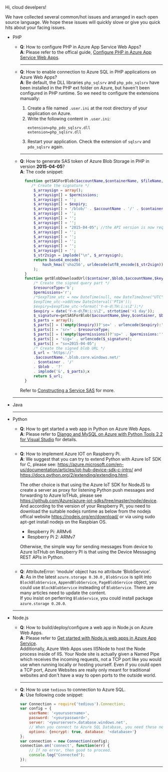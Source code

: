 Hi, cloud develpers!

We have collected several common/hot issues and arranged in each open source language. We hope these issues will quickly slove or give you quick hits about your facing issues.

- PHP
   + **Q**: How to configure PHP in Azure App Service Web Apps?    
     **A**: Please refer to the offical guide, [Configure PHP in Azure App Service Web Apps](https://azure.microsoft.com/en-us/documentation/articles/web-sites-php-configure/).

      - - -
   + **Q**: How to enable connection to Azure SQL in PHP applications on Azure Web Apps?  
     **A**: Be default, the DLL libraries `php_sqlsrv` and `php_pdo_sqlsrv` have been installed in the PHP ext folder on Azure, but haven't been configured in PHP runtime. So we need to configure the extensions manually:
     1. Create a file named `.user.ini` at the root directory of your application on Azure.
     2. Write the following content in `.user.ini`:
         ```
        extension=php_pdo_sqlsrv.dll
        extension=php_sqlsrv.dll
         ```
     3. Restart your application. Check the extension of `sqlsrv` and `pdo_sqlsrv` again.
     
      - - -
    + **Q**: How to generate SAS token of Azure Blob Storage in PHP in version **2015-04-05**?  
      **A**: The code snippet:
      ```php
        function getSASForBlob($accountName,$containerName, $fileName, $resourceType, $permissions, $expiry) {
           /* Create the signature */ 
            $_arraysign = array();
            $_arraysign[] = $permissions;
            $_arraysign[] = '';
            $_arraysign[] = $expiry;
            $_arraysign[] = '/blob/' . $accountName . '/' . $container . '/' . $blob;
            $_arraysign[] = '';
            $_arraysign[] = '';
            $_arraysign[] = '';
            $_arraysign[] = "2015-04-05"; //the API version is now required
            $_arraysign[] = '';
            $_arraysign[] = '';
            $_arraysign[] = '';
            $_arraysign[] = '';
            $_arraysign[] = '';
            $_str2sign = implode("\n", $_arraysign);
            return base64_encode(
                hash_hmac('sha256', urldecode(utf8_encode($_str2sign)), base64_decode($key), true)
            );
        }
        function getBlobDownloadUrl($container,$blob,$accountName,$key){
            /* Create the signed query part */         
            $resourceType='b';
            $permissions='r';
            /*$expTime_utc = new DateTime(null, new DateTimeZone("UTC"));
            $expTime_utc->add(new DateInterval('PT1H'));
            $expiry=$expTime_utc->format('Y-m-d\TH:i:s\Z');*/
            $expiry = date('Y-m-d\TH:i:s\Z', strtotime('+1 day'));
            $_signature=getSASForBlob($accountName,$key,$container, $blob, $resourceType, $permissions, $expiry);
            $_parts = array();
            $_parts[] = (!empty($expiry))?'se=' . urlencode($expiry):'';
            $_parts[] = 'sr=' . $resourceType;
            $_parts[] = (!empty($permissions))?'sp=' . $permissions:'';
            $_parts[] = 'sig=' . urlencode($_signature);
            $_parts[] = "sv=2015-04-05";
            /* Create the signed blob URL */
            $_url = 'https://'
            .$accountName.'.blob.core.windows.net/'
            . $container . '/'
            . $blob . '?'
            . implode('&', $_parts);x
            return $_url;
        }
        ```
        Refer to [Constructing a Service SAS](https://msdn.microsoft.com/en-us/library/azure/dn140255.aspx) for more.
        
     - - -

- Java
     - - -


- Python
    + **Q**: How to get started a web app in Python on Azure Web Apps.  
      **A**: Please refer to [Django and MySQL on Azure with Python Tools 2.2 for Visual Studio](https://azure.microsoft.com/en-us/documentation/articles/web-sites-python-ptvs-django-mysql/) for details.

      - - -
    + **Q**: How to implement Azure IOT on Raspberry Pi.  
      **A**: We suggest that you can try to extend Python with Azure IoT SDK for C, please see: https://azure.microsoft.com/en-us/documentation/articles/iot-hub-device-sdk-c-intro/ and https://docs.python.org/2/extending/extending.html.

        The other choice is that using the Azure IoT SDK for NodeJS to create a server as proxy for listening Python push messages and forwarding to Azure IoTHub, please see https://github.com/Azure/azure-iot-sdks/tree/master/node/device. And according to the version of your Respberry Pi, you need to download the suitable nodejs runtime as below from the nodejs offical website https://nodejs.org/en/download/ or via using sudo apt-get install nodejs on the Raspbian OS.  
      * Respberry Pi: ARMv6   
      * Respberry Pi 2: ARMv7  
      
      Otherwise, the simple way for sending messages from device to Azure IoTHub on Respberry PI is that using the Device Messaging REST APIs in Python.
      - - -
     + **Q**: AttributeError: ‘module’ object has no attribute ‘BlobService’.  
       **A**: As in the latest `azure.storage 0.30.0` , `BlobSrvice` is split into `BlockBlobService`, `AppendBlobService`, `PageBlobService` object, you could use `BlockBlobService` insteading of `BlobService`. There are many articles need to update the content.  
     If you insist on perferring `BlobService`, you could install package `azure.storage 0.20.0`.
     
    - - -

- Node.js
  + **Q**: How to build/deploy/configure a web app in Node.js on Azure Web Apps.  
    **A**: Please refer to [Get started with Node.js web apps in Azure App Service](https://azure.microsoft.com/en-us/documentation/articles/app-service-web-nodejs-get-started/).  
    Additionally, Azure Web Apps uses IISNode to host the Node process inside of IIS. Your Node site is actually given a Named Pipe which receives the incoming requests, not a TCP port like you would use when running locally or hosting yourself. Even if you could open a TCP port, Azure Websites are really only meant for traditional websites and don't have a way to open ports to the outside world. 

    - - -
  + **Q**: How to use `tedious` to connection to Azure SQL.  
    **A**: Use following code snippet:  
    ```javascript
    var Connection = require('tedious').Connection;
    var config = {
        userName: '<yourusername>',
        password: '<yourpassword>',
        server: '<yourserver>.database.windows.net',
        // When you connect to Azure SQL Database, you need these next options.
        options: {encrypt: true, database: '<database>'}
    };
    var connection = new Connection(config);
    connection.on('connect', function(err) {
        // If no error, then good to proceed.
        console.log("Connected");
    });
    ```
    
    - - -